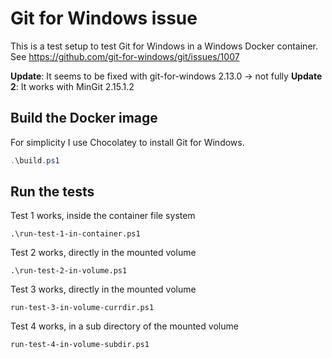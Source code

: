 # Git for Windows issue

This is a test setup to test Git for Windows in a Windows Docker container.
See https://github.com/git-for-windows/git/issues/1007

**Update**: It seems to be fixed with git-for-windows 2.13.0 -> not fully
**Update 2**: It works with MinGit 2.15.1.2

## Build the Docker image

For simplicity I use Chocolatey to install Git for Windows.

```powershell
.\build.ps1
```

## Run the tests

Test 1 works, inside the container file system

```
.\run-test-1-in-container.ps1
```

Test 2 works, directly in the mounted volume

```
.\run-test-2-in-volume.ps1
```

Test 3 works, directly in the mounted volume

```
run-test-3-in-volume-currdir.ps1
```

Test 4 works, in a sub directory of the mounted volume

```
run-test-4-in-volume-subdir.ps1
```
